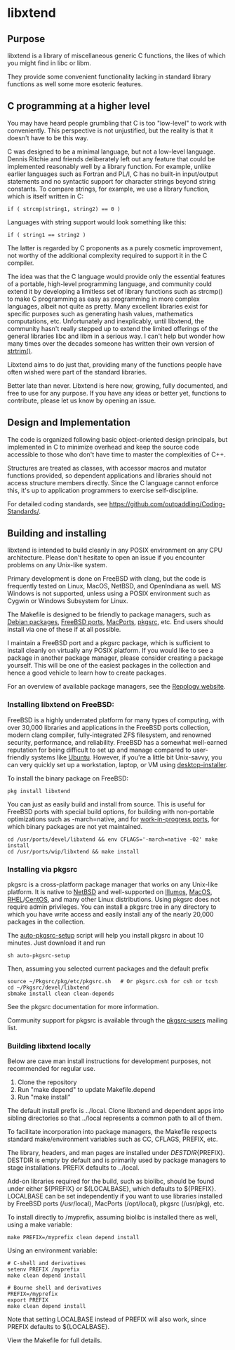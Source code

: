 # libxtend

## Purpose

libxtend is a library of miscellaneous generic C functions, the likes of
which you might find in libc or libm.

They provide some convenient functionality lacking in standard library
functions as well some more esoteric features.

## C programming at a higher level

You may have heard people grumbling that C is too "low-level" to work with
conveniently.  This perspective is not unjustified, but the reality is that
it doesn't have to be this way.

C was designed to be a minimal language, but not a low-level language.
Dennis Ritchie and friends
deliberately left out any feature that could be implemented reasonably well
by a library function.  For example, unlike earlier languages such as
Fortran and PL/I, C has no built-in input/output statements and no
syntactic support for character strings beyond string constants.  To
compare strings, for example, we use a library function, which is itself
written in C:
```
if ( strcmp(string1, string2) == 0 )
```
Languages with string support would look something like this:
```
if ( string1 == string2 )
```
The latter is regarded by C proponents as a purely cosmetic improvement, not
worthy of the additional complexity required to support it in the C compiler.

The idea was that the C language would provide only the essential features
of a portable, high-level programming language,
and community could extend it by developing a
limitless set of library functions such as strcmp() to make C programming as
easy as programming in more complex languages, albeit not quite as pretty.
Many excellent libraries exist for specific
purposes such as generating hash values, mathematics computations, etc. 
Unfortunately and inexplicably, until libxtend, the community hasn't really
stepped up to extend the limited offerings of the general libraries libc and
libm in a serious way.  I can't help but wonder how many times over the
decades someone has written their own version of
[strtrim()](https://github.com/outpaddling/libxtend/blob/main/string.c).

Libxtend aims to do just that, providing many of the functions people have
often wished were part of the standard libraries.

Better late than never.  Libxtend is here now, growing, fully documented, and
free to use for any purpose.  If you have any ideas or better yet,
functions to contribute, please let us know by opening an issue.

## Design and Implementation

The code is organized following basic object-oriented design principals, but
implemented in C to minimize overhead and keep the source code accessible to
those who don't have time to master the complexities of C++.

Structures are treated as classes, with accessor macros and mutator functions
provided, so dependent applications and libraries should not access
structure members directly.  Since the C language cannot enforce this, it's
up to application programmers to exercise self-discipline.

For detailed coding standards, see
https://github.com/outpaddling/Coding-Standards/.

## Building and installing

libxtend is intended to build cleanly in any POSIX environment on
any CPU architecture.  Please
don't hesitate to open an issue if you encounter problems on any
Unix-like system.

Primary development is done on FreeBSD with clang, but the code is frequently
tested on Linux, MacOS, NetBSD, and OpenIndiana as well.  MS Windows is not supported,
unless using a POSIX environment such as Cygwin or Windows Subsystem for Linux.

The Makefile is designed to be friendly to package managers, such as
[Debian packages](https://www.debian.org/distrib/packages),
[FreeBSD ports](https://www.freebsd.org/ports/),
[MacPorts](https://www.macports.org/), [pkgsrc](https://pkgsrc.org/), etc.
End users should install via one of these if at all possible.

I maintain a FreeBSD port and a pkgsrc package, which is sufficient to install
cleanly on virtually any POSIX platform.  If you would like to see a
package in another package manager, please consider creating a package
yourself.  This will be one of the easiest packages in the collection and
hence a good vehicle to learn how to create packages.

For an overview of available package managers, see the
[Repology website](https://repology.org/).

### Installing libxtend on FreeBSD:

FreeBSD is a highly underrated platform for many types of computing, with over
30,000 libraries and applications in the FreeBSD ports collection,
modern clang compiler, fully-integrated ZFS
filesystem, and renowned security, performance, and reliability.
FreeBSD has a somewhat well-earned reputation for being difficult to set up
and manage compared to user-friendly systems like [Ubuntu](https://ubuntu.com/).
However, if you're a little bit Unix-savvy, you can very quickly set up a
workstation, laptop, or VM using
[desktop-installer](http://www.acadix.biz/desktop-installer.php).

To install the binary package on FreeBSD:

```
pkg install libxtend
```

You can just as easily build and install from source.  This is useful for
FreeBSD ports with special build options, for building with non-portable
optimizations such as -march=native, and for 
[work-in-progress ports](https://github.com/outpaddling/freebsd-ports-wip),
for which binary packages are not yet maintained.

```
cd /usr/ports/devel/libxtend && env CFLAGS='-march=native -O2' make install
cd /usr/ports/wip/libxtend && make install
```

### Installing via pkgsrc

pkgsrc is a cross-platform package manager that works on any Unix-like
platform. It is native to [NetBSD](https://www.netbsd.org/) and well-supported
on [Illumos](https://illumos.org/), [MacOS](https://www.apple.com/macos/),
[RHEL](https://www.redhat.com)/[CentOS](https://www.centos.org/), and
many other Linux distributions.
Using pkgsrc does not require admin privileges.  You can install a pkgsrc
tree in any directory to which you have write access and easily install any
of the nearly 20,000 packages in the collection.

The
[auto-pkgsrc-setup](https://github.com/outpaddling/auto-admin/blob/master/User-scripts/auto-pkgsrc-setup)
script will help you install pkgsrc in about 10 minutes.  Just download it
and run

```
sh auto-pkgsrc-setup
```

Then, assuming you selected current packages and the default prefix

```
source ~/Pkgsrc/pkg/etc/pkgsrc.sh   # Or pkgsrc.csh for csh or tcsh
cd ~/Pkgsrc/devel/libxtend
sbmake install clean clean-depends
```

See the pkgsrc documentation for more information.

Community support for pkgsrc is available through the
[pkgsrc-users](http://netbsd.org/mailinglists) mailing list.

### Building libxtend locally

Below are cave man install instructions for development purposes, not
recommended for regular use.

1. Clone the repository
2. Run "make depend" to update Makefile.depend
3. Run "make install"

The default install prefix is ../local.  Clone libxtend and dependent
apps into sibling directories so that ../local represents a common path to all
of them.

To facilitate incorporation into package managers, the Makefile respects
standard make/environment variables such as CC, CFLAGS, PREFIX, etc.

The library, headers, and man pages are installed under
${DESTDIR}${PREFIX}.  DESTDIR is empty by default and is primarily used by
package managers to stage installations.  PREFIX defaults to ../local.

Add-on libraries required for the build, such as biolibc, should be found
under either ${PREFIX} or ${LOCALBASE}, which defaults to ${PREFIX}.
LOCALBASE can be set independently if you want to use libraries installed
by FreeBSD ports (/usr/local), MacPorts (/opt/local), pkgsrc (/usr/pkg), etc.

To install directly to /myprefix, assuming biolibc is installed there as well,
using a make variable:

```
make PREFIX=/myprefix clean depend install
```

Using an environment variable:

```
# C-shell and derivatives
setenv PREFIX /myprefix
make clean depend install

# Bourne shell and derivatives
PREFIX=/myprefix
export PREFIX
make clean depend install
```

Note that setting LOCALBASE instead of PREFIX will also work, since PREFIX
defaults to ${LOCALBASE}.

View the Makefile for full details.
